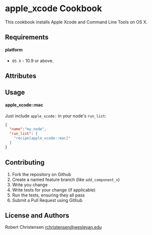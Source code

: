 apple_xcode Cookbook
====================
This cookbook installs Apple Xcode and Command Line Tools on OS X.

Requirements
------------
#### platform
- `OS X` - 10.9 or above.

Attributes
----------

Usage
-----
#### apple_xcode::mac

Just include `apple_xcode:` in your node's `run_list`:

```json
{
  "name":"my_node",
  "run_list": [
    "recipe[apple_xcode::mac]"
  ]
}
```

Contributing
------------

1. Fork the repository on Github
2. Create a named feature branch (like `add_component_x`)
3. Write you change
4. Write tests for your change (if applicable)
5. Run the tests, ensuring they all pass
6. Submit a Pull Request using Github

License and Authors
-------------------
Robert Christensen <rchristensen@wesleyan.edu>